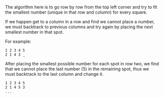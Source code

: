 The algorithm here is to go row by row from the top left corner and try to fit the smallest number (unique in that row and column) for 
every square.

If we happen get to a column in a row and find we cannot place a number, we must backtrack to previous columns and try again by placing 
the next smallest number in that spot.

For example:

```
1 2 3 4 5
2 1 4 3 _
```

After placing the smallest possible number for each spot in row two, we find that we cannot place the last number (5) in the remaining
spot, thus we must backtrack to the last column and change it.

```
1 2 3 4 5
2 1 4 5 3
...
```
